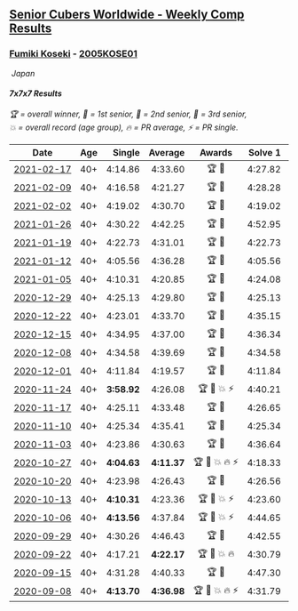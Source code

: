 <style>table {white-space: nowrap;}</style>
<link rel="stylesheet" type="text/css" href="/scw-comp/css/flags.css" />

## [Senior Cubers Worldwide - Weekly Comp Results](/scw-comp/results/)
### [Fumiki Koseki](README.md) - [2005KOSE01](https://www.worldcubeassociation.org/persons/2005KOSE01?event=777)

<i class="flag flag-JP" />&nbsp;Japan

#### 7x7x7 Results

<span style="white-space: nowrap;">🏆 = overall winner</span>, <span style="white-space: nowrap;">🥇 = 1st senior</span>, <span style="white-space: nowrap;">🥈 = 2nd senior</span>, <span style="white-space: nowrap;">🥉 = 3rd senior</span>, <span style="white-space: nowrap;">💥 = overall record (age group)</span>, <span style="white-space: nowrap;">🔥 = PR average</span>, <span style="white-space: nowrap;">⚡ = PR single</span>.

| Date | Age | Single | Average | Awards | Solve 1 | Solve 2 | Solve 3 | Video |
| :--: | :--: | --: | --: | :--: | --: | --: | --: | :-- |
| [2021-02-17](../../results/2021-02-17/777.md) | 40+ | 4:14.86 | 4:33.60 | 🏆 🥇 | 4:27.82 | 4:14.86 | 4:58.11 | [Desktop](https://www.facebook.com/events/1341827372862028/permalink/1345845149126917) / [Mobile](https://m.facebook.com/events/1341827372862028?view=permalink&id=1345845149126917) |
| [2021-02-09](../../results/2021-02-09/777.md) | 40+ | 4:16.58 | 4:21.27 | 🏆 🥇 | 4:28.28 | 4:16.58 | 4:18.95 | [Desktop](https://www.facebook.com/events/1072787469872680/permalink/1076741959477231) / [Mobile](https://m.facebook.com/events/1072787469872680?view=permalink&id=1076741959477231) |
| [2021-02-02](../../results/2021-02-02/777.md) | 40+ | 4:19.02 | 4:30.70 | 🏆 🥇 | 4:19.02 | 4:28.08 | 4:45.01 | [Desktop](https://www.facebook.com/events/419241732746821/permalink/422689865735341) / [Mobile](https://m.facebook.com/events/419241732746821?view=permalink&id=422689865735341) |
| [2021-01-26](../../results/2021-01-26/777.md) | 40+ | 4:30.22 | 4:42.25 | 🏆 🥇 | 4:52.95 | 4:43.58 | 4:30.22 | [Desktop](https://www.facebook.com/events/886756952081472/permalink/890724758351358) / [Mobile](https://m.facebook.com/events/886756952081472?view=permalink&id=890724758351358) |
| [2021-01-19](../../results/2021-01-19/777.md) | 40+ | 4:22.73 | 4:31.01 | 🏆 🥇 | 4:22.73 | 4:35.44 | 4:34.85 | [Desktop](https://www.facebook.com/events/801984480354340/permalink/805199883366133) / [Mobile](https://m.facebook.com/events/801984480354340?view=permalink&id=805199883366133) |
| [2021-01-12](../../results/2021-01-12/777.md) | 40+ | 4:05.56 | 4:36.28 | 🏆 🥇 | 4:05.56 | 4:34.27 | 5:09.00 | [Desktop](https://www.facebook.com/events/412251730086008/permalink/415828036395044) / [Mobile](https://m.facebook.com/events/412251730086008?view=permalink&id=415828036395044) |
| [2021-01-05](../../results/2021-01-05/777.md) | 40+ | 4:10.31 | 4:20.85 | 🏆 🥇 | 4:24.08 | 4:10.31 | 4:28.17 | [Desktop](https://www.facebook.com/events/438895340619582/permalink/442888043553645) / [Mobile](https://m.facebook.com/events/438895340619582?view=permalink&id=442888043553645) |
| [2020-12-29](../../results/2020-12-29/777.md) | 40+ | 4:25.13 | 4:29.80 | 🏆 🥇 | 4:25.13 | 4:35.93 | 4:28.35 | [Desktop](https://www.facebook.com/events/1086076581855919/permalink/1090124781451099) / [Mobile](https://m.facebook.com/events/1086076581855919?view=permalink&id=1090124781451099) |
| [2020-12-22](../../results/2020-12-22/777.md) | 40+ | 4:23.01 | 4:33.70 | 🏆 🥇 | 4:35.15 | 4:42.95 | 4:23.01 | [Desktop](https://www.facebook.com/events/202563571576862/permalink/207374407762445) / [Mobile](https://m.facebook.com/events/202563571576862?view=permalink&id=207374407762445) |
| [2020-12-15](../../results/2020-12-15/777.md) | 40+ | 4:34.95 | 4:37.00 | 🏆 🥇 | 4:36.34 | 4:39.71 | 4:34.95 | [Desktop](https://www.facebook.com/events/380879093195746/permalink/384483276168661) / [Mobile](https://m.facebook.com/events/380879093195746?view=permalink&id=384483276168661) |
| [2020-12-08](../../results/2020-12-08/777.md) | 40+ | 4:34.58 | 4:39.69 | 🏆 🥇 | 4:34.58 | 4:37.41 | 4:47.09 | [Desktop](https://www.facebook.com/events/209111367450307/permalink/213370033691107) / [Mobile](https://m.facebook.com/events/209111367450307?view=permalink&id=213370033691107) |
| [2020-12-01](../../results/2020-12-01/777.md) | 40+ | 4:11.84 | 4:19.57 | 🏆 🥇 | 4:11.84 | 4:22.27 | 4:24.61 | [Desktop](https://www.facebook.com/events/1067911153659963/permalink/1072802943170784) / [Mobile](https://m.facebook.com/events/1067911153659963?view=permalink&id=1072802943170784) |
| [2020-11-24](../../results/2020-11-24/777.md) | 40+ | **3:58.92** | 4:26.08 | 🏆 🥇 💥 ⚡ | 4:40.21 | 4:39.11 | **3:58.92** | [Desktop](https://www.facebook.com/events/383885642947563/permalink/388331989169595) / [Mobile](https://m.facebook.com/events/383885642947563?view=permalink&id=388331989169595) |
| [2020-11-17](../../results/2020-11-17/777.md) | 40+ | 4:25.11 | 4:33.48 | 🏆 🥇 | 4:26.65 | 4:48.69 | 4:25.11 | [Desktop](https://www.facebook.com/events/385577379164063/permalink/389306528791148) / [Mobile](https://m.facebook.com/events/385577379164063?view=permalink&id=389306528791148) |
| [2020-11-10](../../results/2020-11-10/777.md) | 40+ | 4:25.34 | 4:35.41 | 🏆 🥇 | 4:25.34 | 4:45.82 | 4:35.08 | [Desktop](https://www.facebook.com/events/2956286364603224/permalink/2962202057344988) / [Mobile](https://m.facebook.com/events/2956286364603224?view=permalink&id=2962202057344988) |
| [2020-11-03](../../results/2020-11-03/777.md) | 40+ | 4:23.86 | 4:30.63 | 🏆 🥇 | 4:36.64 | 4:31.38 | 4:23.86 | [Desktop](https://www.facebook.com/events/391709741873523/permalink/396764694701361) / [Mobile](https://m.facebook.com/events/391709741873523?view=permalink&id=396764694701361) |
| [2020-10-27](../../results/2020-10-27/777.md) | 40+ | **4:04.63** | **4:11.37** | 🏆 🥇 💥 🔥 ⚡ | 4:18.33 | 4:11.16 | **4:04.63** | [Desktop](https://www.facebook.com/events/1621959871298390/permalink/1626210474206663) / [Mobile](https://m.facebook.com/events/1621959871298390?view=permalink&id=1626210474206663) |
| [2020-10-20](../../results/2020-10-20/777.md) | 40+ | 4:23.98 | 4:26.43 | 🏆 🥇 | 4:26.56 | 4:28.75 | 4:23.98 | [Desktop](https://www.facebook.com/events/758279974902955/permalink/763875101010109) / [Mobile](https://m.facebook.com/events/758279974902955?view=permalink&id=763875101010109) |
| [2020-10-13](../../results/2020-10-13/777.md) | 40+ | **4:10.31** | 4:23.36 | 🏆 🥇 💥 ⚡ | 4:23.60 | 4:36.16 | **4:10.31** | [Desktop](https://www.facebook.com/events/746942356162446/permalink/752821148907900) / [Mobile](https://m.facebook.com/events/746942356162446?view=permalink&id=752821148907900) |
| [2020-10-06](../../results/2020-10-06/777.md) | 40+ | **4:13.56** | 4:37.84 | 🏆 🥇 💥 ⚡ | 4:44.65 | 4:55.32 | **4:13.56** | [Desktop](https://www.facebook.com/events/2766581680255939/permalink/2772746382972802) / [Mobile](https://m.facebook.com/events/2766581680255939?view=permalink&id=2772746382972802) |
| [2020-09-29](../../results/2020-09-29/777.md) | 40+ | 4:30.26 | 4:46.43 | 🏆 🥇 | 4:42.55 | 4:30.26 | 5:06.49 | [Desktop](https://www.facebook.com/events/427181104911253/permalink/432492907713406) / [Mobile](https://m.facebook.com/events/427181104911253?view=permalink&id=432492907713406) |
| [2020-09-22](../../results/2020-09-22/777.md) | 40+ | 4:17.21 | **4:22.17** | 🏆 🥇 💥 🔥 | 4:30.79 | 4:18.50 | 4:17.21 | [Desktop](https://www.facebook.com/events/342541897161786/permalink/343946953687947) / [Mobile](https://m.facebook.com/events/342541897161786?view=permalink&id=343946953687947) |
| [2020-09-15](../../results/2020-09-15/777.md) | 40+ | 4:31.28 | 4:40.33 | 🏆 🥇 | 4:47.30 | 4:42.40 | 4:31.28 | [Desktop](https://www.facebook.com/events/655903882008117/permalink/659481641650341) / [Mobile](https://m.facebook.com/events/655903882008117?view=permalink&id=659481641650341) |
| [2020-09-08](../../results/2020-09-08/777.md) | 40+ | **4:13.70** | **4:36.98** | 🏆 🥇 💥 🔥 ⚡ | 4:31.79 | **4:13.70** | 5:05.44 | [Desktop](https://www.facebook.com/events/342884623427933/permalink/344001823316213) / [Mobile](https://m.facebook.com/events/342884623427933?view=permalink&id=344001823316213) |


<!-- Global site tag (gtag.js) - Google Analytics -->
<script async src="https://www.googletagmanager.com/gtag/js?id=UA-86348435-3"></script>
<script>window.dataLayer = window.dataLayer || []; function gtag() {dataLayer.push(arguments);} gtag('js', new Date()); gtag('config', 'UA-86348435-3');</script>
